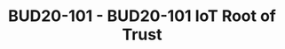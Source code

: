 ---
categories:
- BUD20
image:
  featured: 'true'
  path: https://static.linaro.org/connect/bud20/images/BUD20-101.png
session_id: BUD20-101
session_speakers:
- speaker_bio: David Brown is a member of the Linaro Security Working Group, and has
    worked on the Linux kernel, with a focus on security for a number of years. Recently,
    he has been focusing on security as it relates to IoT and embedded devices, including
    focusing on secure booting, and secure network communications. He is currently
    the Security Architect for the Zephyr Project.
  speaker_company: Linaro
  speaker_image: http://avatars.sched.co/b/9b/2755062/avatar.jpg.320x320px.jpg?d92
  speaker_name: David Brown
  speaker_position: Senior Engineer
  speaker_role: attendee, speaker
session_track: IoT and Embedded
tag: session
tags: IoT and Embedded
title: BUD20-101 - BUD20-101 IoT Root of Trust
---